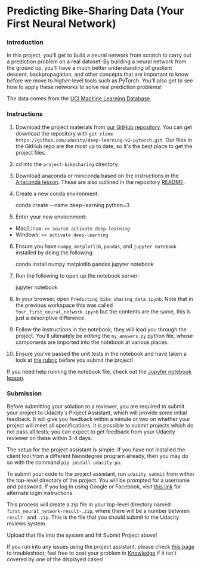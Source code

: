 # Predicting Bike-Sharing Data (Your First Neural Network) 

### Introduction 

In this project, you'll get to build a neural network from scratch to carry out a prediction problem on a real dataset! By building a neural network from the ground up, you'll have a much better understanding of gradient descent, backpropagation, and other concepts that are important to know before we move to higher-level tools such as PyTorch. You'll also get to see how to apply these networks to solve real prediction problems! 

The data comes from the [UCI Machine Learning Database](https://archive.ics.uci.edu/ml/datasets/Bike+Sharing+Dataset). 

### Instructions 

1. Download the project materials from [our GitHub repository](https://github.com/udacity/deep-learning-v2-pytorch). You can get download the repository with `git clone https://github.com/udacity/deep-learning-v2-pytorch.git`. Our files in the GitHub repo are the most up to date, so it's the best place to get the project files.
2. cd into the `project-bikesharing` directory.
3. Download anaconda or miniconda based on the instructions in the [Anaconda lesson](https://classroom.udacity.com/nanodegrees/nd101/parts/2a9dba0b-28eb-4b0e-acfa-bdcf35680d90/modules/aba54606-cf35-4a77-b643-efec6a90bfa1/lessons/9e9ed61d-20c3-4431-95aa-a1099f28d601/concepts/4cdc5a26-1e54-4a69-8eb4-f15e37aaab7b). These are also outlined in the repository [README](https://github.com/udacity/deep-learning-v2-pytorch/blob/master/README.md).
4. Create a new conda environment:
    
    conda create --name deep-learning python=3 

5. Enter your new environment:
  * Mac/Linux: `>> source activate deep-learning`
  * Windows: `>> activate deep-learning` 
6. Ensure you have `numpy`, `matplotlib`, `pandas`, and `jupyter notebook` installed by doing the following:
    
    conda install numpy matplotlib pandas jupyter notebook 

7. Run the following to open up the notebook server:
    
    jupyter notebook 

8. In your browser, open `Predicting_bike_sharing_data.ipynb`. Note that in the previous workspace this was called `Your_first_neural_network.ipynb` but the contents are the same, this is just a descriptive difference.
9. Follow the instructions in the notebook; they will lead you through the project. You'll ultimately be editing the `my_answers.py` python file, whose components are imported into the notebook at various places.
10. Ensure you've passed the unit tests in the notebook and have taken a look at [the rubric](https://review.udacity.com/#!/rubrics/2148/view) before you submit the project! 

If you need help running the notebook file, check out the [Jupyter notebook lesson](https://classroom.udacity.com/nanodegrees/nd101/parts/2a9dba0b-28eb-4b0e-acfa-bdcf35680d90/modules/aba54606-cf35-4a77-b643-efec6a90bfa1/lessons/13f4b7d6-92a9-468d-9008-084fc8b53a23/concepts/75e1eee0-5f81-4d5b-a1ca-eaebe3c91759). 

### Submission 

Before submitting your solution to a reviewer, you are required to submit your project to Udacity's Project Assistant, which will provide some initial feedback. It will give you feedback within a minute or two on whether your project will meet all specifications. It is possible to submit projects which do not pass all tests; you can expect to get feedback from your Udacity reviewer on these within 3-4 days. 

The setup for the project assistant is simple. If you have not installed the client tool from a different Nanodegree program already, then you may do so with the command `pip install udacity-pa`. 

To submit your code to the project assistant, run `udacity submit` from within the top-level directory of the project. You will be prompted for a username and password. If you log in using Google or Facebook, visit [this link](https://project-assistant.udacity.com/login) for alternate login instructions. 

This process will create a zip file in your top-level directory named `first_neural_network-result-.zip`, where there will be a number between `result-` and `.zip`. This is the file that you should submit to the Udacity reviews system. 

Upload that file into the system and hit Submit Project above! 

If you run into any issues using the project assistant, please check [this page](https://knowledge.udacity.com/questions/6299) to troubleshoot; feel free to post your problem in [Knowledge](https://knowledge.udacity.com/) if it isn't covered by one of the displayed cases!